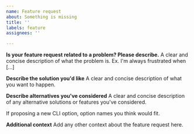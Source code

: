 ```yaml
---
name: Feature request
about: Something is missing
title: ''
labels: feature
assignees: ''

---
```


<!-- Please note that this project has a high threshold for changing default behaviour or breaking compatibility. If your feature or change can be done without breaking, present it that way. -->

**Is your feature request related to a problem? Please describe.**
A clear and concise description of what the problem is. Ex. I'm always frustrated when [...]

**Describe the solution you'd like**
A clear and concise description of what you want to happen.

**Describe alternatives you've considered**
A clear and concise description of any alternative solutions or features you've considered.

If proposing a new CLI option, option names you think would fit.

**Additional context**
Add any other context about the feature request here.
